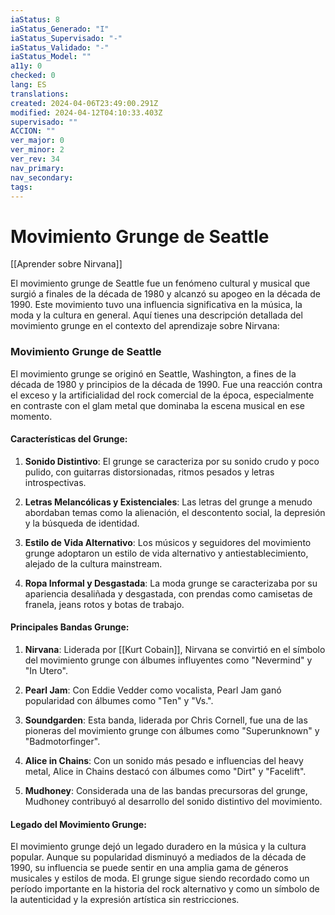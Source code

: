 ```yaml
---
iaStatus: 8
iaStatus_Generado: "I"
iaStatus_Supervisado: "-"
iaStatus_Validado: "-"
iaStatus_Model: ""
a11y: 0
checked: 0
lang: ES
translations: 
created: 2024-04-06T23:49:00.291Z
modified: 2024-04-12T04:10:33.403Z
supervisado: ""
ACCION: ""
ver_major: 0
ver_minor: 2
ver_rev: 34
nav_primary: 
nav_secondary: 
tags:
---
```

# Movimiento Grunge de Seattle

[[Aprender sobre Nirvana]]

El movimiento grunge de Seattle fue un fenómeno cultural y musical que surgió a finales de la década de 1980 y alcanzó su apogeo en la década de 1990. Este movimiento tuvo una influencia significativa en la música, la moda y la cultura en general. Aquí tienes una descripción detallada del movimiento grunge en el contexto del aprendizaje sobre Nirvana:

### Movimiento Grunge de Seattle

El movimiento grunge se originó en Seattle, Washington, a fines de la década de 1980 y principios de la década de 1990. Fue una reacción contra el exceso y la artificialidad del rock comercial de la época, especialmente en contraste con el glam metal que dominaba la escena musical en ese momento.

#### Características del Grunge:

1. **Sonido Distintivo**: El grunge se caracteriza por su sonido crudo y poco pulido, con guitarras distorsionadas, ritmos pesados y letras introspectivas.
   
2. **Letras Melancólicas y Existenciales**: Las letras del grunge a menudo abordaban temas como la alienación, el descontento social, la depresión y la búsqueda de identidad.

3. **Estilo de Vida Alternativo**: Los músicos y seguidores del movimiento grunge adoptaron un estilo de vida alternativo y antiestablecimiento, alejado de la cultura mainstream.

4. **Ropa Informal y Desgastada**: La moda grunge se caracterizaba por su apariencia desaliñada y desgastada, con prendas como camisetas de franela, jeans rotos y botas de trabajo.

#### Principales Bandas Grunge:

1. **Nirvana**: Liderada por [[Kurt Cobain]], Nirvana se convirtió en el símbolo del movimiento grunge con álbumes influyentes como "Nevermind" y "In Utero".

2. **Pearl Jam**: Con Eddie Vedder como vocalista, Pearl Jam ganó popularidad con álbumes como "Ten" y "Vs.".

3. **Soundgarden**: Esta banda, liderada por Chris Cornell, fue una de las pioneras del movimiento grunge con álbumes como "Superunknown" y "Badmotorfinger".

4. **Alice in Chains**: Con un sonido más pesado e influencias del heavy metal, Alice in Chains destacó con álbumes como "Dirt" y "Facelift".

5. **Mudhoney**: Considerada una de las bandas precursoras del grunge, Mudhoney contribuyó al desarrollo del sonido distintivo del movimiento.

#### Legado del Movimiento Grunge:

El movimiento grunge dejó un legado duradero en la música y la cultura popular. Aunque su popularidad disminuyó a mediados de la década de 1990, su influencia se puede sentir en una amplia gama de géneros musicales y estilos de moda. El grunge sigue siendo recordado como un período importante en la historia del rock alternativo y como un símbolo de la autenticidad y la expresión artística sin restricciones.